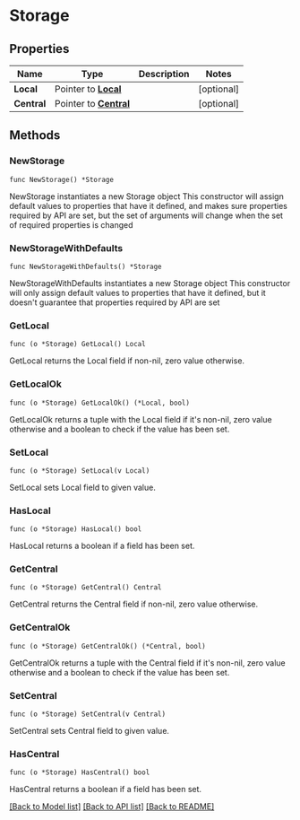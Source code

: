 # Storage

## Properties

Name | Type | Description | Notes
------------ | ------------- | ------------- | -------------
**Local** | Pointer to [**Local**](Local.md) |  | [optional] 
**Central** | Pointer to [**Central**](Central.md) |  | [optional] 

## Methods

### NewStorage

`func NewStorage() *Storage`

NewStorage instantiates a new Storage object
This constructor will assign default values to properties that have it defined,
and makes sure properties required by API are set, but the set of arguments
will change when the set of required properties is changed

### NewStorageWithDefaults

`func NewStorageWithDefaults() *Storage`

NewStorageWithDefaults instantiates a new Storage object
This constructor will only assign default values to properties that have it defined,
but it doesn't guarantee that properties required by API are set

### GetLocal

`func (o *Storage) GetLocal() Local`

GetLocal returns the Local field if non-nil, zero value otherwise.

### GetLocalOk

`func (o *Storage) GetLocalOk() (*Local, bool)`

GetLocalOk returns a tuple with the Local field if it's non-nil, zero value otherwise
and a boolean to check if the value has been set.

### SetLocal

`func (o *Storage) SetLocal(v Local)`

SetLocal sets Local field to given value.

### HasLocal

`func (o *Storage) HasLocal() bool`

HasLocal returns a boolean if a field has been set.

### GetCentral

`func (o *Storage) GetCentral() Central`

GetCentral returns the Central field if non-nil, zero value otherwise.

### GetCentralOk

`func (o *Storage) GetCentralOk() (*Central, bool)`

GetCentralOk returns a tuple with the Central field if it's non-nil, zero value otherwise
and a boolean to check if the value has been set.

### SetCentral

`func (o *Storage) SetCentral(v Central)`

SetCentral sets Central field to given value.

### HasCentral

`func (o *Storage) HasCentral() bool`

HasCentral returns a boolean if a field has been set.


[[Back to Model list]](../README.md#documentation-for-models) [[Back to API list]](../README.md#documentation-for-api-endpoints) [[Back to README]](../README.md)


